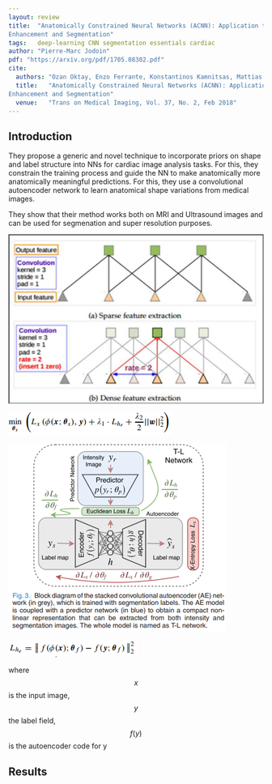 ```yaml
---
layout: review
title:  "Anatomically Constrained Neural Networks (ACNN): Application to Cardiac Image
Enhancement and Segmentation"
tags:   deep-learning CNN segmentation essentials cardiac
author: "Pierre-Marc Jodoin"
pdf: "https://arxiv.org/pdf/1705.08302.pdf"
cite:
  authors: "Ozan Oktay, Enzo Ferrante, Konstantinos Kamnitsas, Mattias Heinrich, Wenjia Bai, Jose Caballero, Stuart Cook, Antonio de Marvao, Timothy Dawes, Declan O’Regan, Bernhard Kainz, Ben Glocker, and Daniel Rueckert"
  title:   "Anatomically Constrained Neural Networks (ACNN): Application to Cardiac Image
Enhancement and Segmentation"
  venue:   "Trans on Medical Imaging, Vol. 37, No. 2, Feb 2018"
---
```


## Introduction

They propose a generic and novel technique to incorporate priors on shape and label structure into NNs for cardiac image analysis tasks.  For this, they constrain the training process and guide the NN to make anatomically
more anatomically meaningful predictions.  For this, they use a convolutional autoencoder network
to learn anatomical shape variations from medical images.

They show that their method works both on MRI and Ultrasound images and can be used for segmenation and super resolution purposes.


![](/deep-learning/images/deeplab/sc01.png)

![](/deep-learning/images/acnn/sc02.png)


![](/deep-learning/images/acnn/sc03.png)

![](/deep-learning/images/acnn/sc04.png)


where $$x$$ is the input image, $$y$$ the label field, $$f(y)$$ is the autoencoder code for y


## Results



